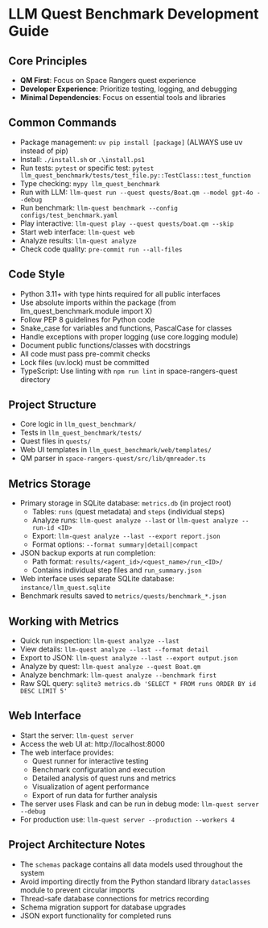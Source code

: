 # LLM Quest Benchmark Development Guide

## Core Principles
- **QM First**: Focus on Space Rangers quest experience
- **Developer Experience**: Prioritize testing, logging, and debugging
- **Minimal Dependencies**: Focus on essential tools and libraries

## Common Commands
- Package management: `uv pip install [package]` (ALWAYS use uv instead of pip)
- Install: `./install.sh` or `.\install.ps1`
- Run tests: `pytest` or specific test: `pytest llm_quest_benchmark/tests/test_file.py::TestClass::test_function`
- Type checking: `mypy llm_quest_benchmark`
- Run with LLM: `llm-quest run --quest quests/Boat.qm --model gpt-4o --debug`
- Run benchmark: `llm-quest benchmark --config configs/test_benchmark.yaml`
- Play interactive: `llm-quest play --quest quests/boat.qm --skip`
- Start web interface: `llm-quest web`
- Analyze results: `llm-quest analyze`
- Check code quality: `pre-commit run --all-files`

## Code Style
- Python 3.11+ with type hints required for all public interfaces
- Use absolute imports within the package (from llm_quest_benchmark.module import X)
- Follow PEP 8 guidelines for Python code
- Snake_case for variables and functions, PascalCase for classes
- Handle exceptions with proper logging (use core.logging module)
- Document public functions/classes with docstrings
- All code must pass pre-commit checks
- Lock files (uv.lock) must be committed
- TypeScript: Use linting with `npm run lint` in space-rangers-quest directory

## Project Structure
- Core logic in `llm_quest_benchmark/`
- Tests in `llm_quest_benchmark/tests/`
- Quest files in `quests/`
- Web UI templates in `llm_quest_benchmark/web/templates/`
- QM parser in `space-rangers-quest/src/lib/qmreader.ts`

## Metrics Storage
- Primary storage in SQLite database: `metrics.db` (in project root)
  - Tables: `runs` (quest metadata) and `steps` (individual steps)
  - Analyze runs: `llm-quest analyze --last` or `llm-quest analyze --run-id <ID>`
  - Export: `llm-quest analyze --last --export report.json`
  - Format options: `--format summary|detail|compact`
- JSON backup exports at run completion:
  - Path format: `results/<agent_id>/<quest_name>/run_<ID>/`
  - Contains individual step files and `run_summary.json`
- Web interface uses separate SQLite database: `instance/llm_quest.sqlite`
- Benchmark results saved to `metrics/quests/benchmark_*.json`

## Working with Metrics
- Quick run inspection: `llm-quest analyze --last`
- View details: `llm-quest analyze --last --format detail`
- Export to JSON: `llm-quest analyze --last --export output.json`
- Analyze by quest: `llm-quest analyze --quest Boat.qm`
- Analyze benchmark: `llm-quest analyze --benchmark first`
- Raw SQL query: `sqlite3 metrics.db 'SELECT * FROM runs ORDER BY id DESC LIMIT 5'`

## Web Interface
- Start the server: `llm-quest server`
- Access the web UI at: http://localhost:8000
- The web interface provides:
  - Quest runner for interactive testing
  - Benchmark configuration and execution
  - Detailed analysis of quest runs and metrics
  - Visualization of agent performance
  - Export of run data for further analysis
- The server uses Flask and can be run in debug mode: `llm-quest server --debug`
- For production use: `llm-quest server --production --workers 4`

## Project Architecture Notes
- The `schemas` package contains all data models used throughout the system
- Avoid importing directly from the Python standard library `dataclasses` module to prevent circular imports
- Thread-safe database connections for metrics recording
- Schema migration support for database upgrades
- JSON export functionality for completed runs